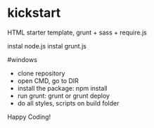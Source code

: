 kickstart
=========

HTML starter template, grunt + sass + require.js

instal node.js
instal grunt.js

#windows
- clone repository
- open CMD, go to DIR
- install the package: npm install
- run grunt: grunt or grunt deploy
- do all styles, scripts on build folder

Happy Coding!